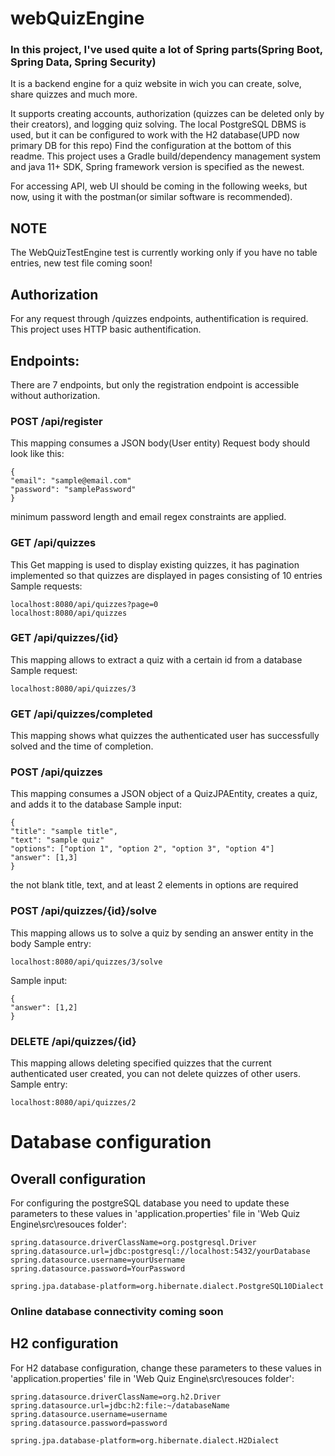 # webQuizEngine

### In this project, I've used quite a lot of Spring parts(Spring Boot, Spring Data, Spring Security)

It is a backend engine for a quiz website in wich you can create, solve, share quizzes and much more.

It supports creating accounts, authorization (quizzes can be deleted only by their creators), and logging quiz solving.
The local PostgreSQL DBMS is used, but it can be configured to work with the H2 database(UPD now primary DB for this repo) Find the configuration at the bottom of this readme.
This project uses a Gradle build/dependency management system and java 11+ SDK, Spring framework version is specified as the newest.

For accessing API, web UI should be coming in the following weeks, but now, using it with the postman(or similar software is recommended).

## NOTE
The WebQuizTestEngine test is currently working only if you have no table entries, new test file coming soon!

## Authorization
For any request through /quizzes endpoints, authentification is required. This project uses HTTP basic authentification.

## Endpoints:

There are 7 endpoints, but only the registration endpoint is accessible without authorization.

### POST /api/register
This mapping consumes a JSON body(User entity)
Request body should look like this:
```
{
"email": "sample@email.com"
"password": "samplePassword"
}
```

minimum password length and email regex constraints are applied.



### GET /api/quizzes
This Get mapping is used to display existing quizzes, it has pagination implemented so that quizzes are displayed in pages consisting of 10 entries
Sample requests:
```
localhost:8080/api/quizzes?page=0
localhost:8080/api/quizzes
```



### GET /api/quizzes/{id}
This mapping allows to extract a quiz with a certain id from a database 
Sample request:
```
localhost:8080/api/quizzes/3
```



### GET /api/quizzes/completed
This mapping shows what quizzes the authenticated user has successfully solved and the time of completion. 



### POST /api/quizzes
This mapping consumes a JSON object of a QuizJPAEntity, creates a quiz, and adds it to the database
Sample input:
```
{
"title": "sample title",
"text": "sample quiz"
"options": ["option 1", "option 2", "option 3", "option 4"]
"answer": [1,3]
}
```
the not blank title, text, and at least 2 elements in options are required


### POST /api/quizzes/{id}/solve
This mapping allows us to solve a quiz by sending an answer entity in the body
Sample entry:
```
localhost:8080/api/quizzes/3/solve
```

Sample input:
```
{
"answer": [1,2]
}
```



### DELETE /api/quizzes/{id}
This mapping allows deleting specified quizzes that the current authenticated user created, you can not delete quizzes of other users.
Sample entry:
```
localhost:8080/api/quizzes/2
```


# Database configuration
## Overall configuration
For configuring the postgreSQL database you need to update these parameters to these values in 'application.properties' file in 'Web Quiz Engine\src\resouces folder':
```
spring.datasource.driverClassName=org.postgresql.Driver
spring.datasource.url=jdbc:postgresql://localhost:5432/yourDatabase
spring.datasource.username=yourUsername
spring.datasource.password=YourPassword

spring.jpa.database-platform=org.hibernate.dialect.PostgreSQL10Dialect
```
### Online database connectivity coming soon



## H2 configuration
For H2 database configuration, change these parameters to these values in 'application.properties' file in 'Web Quiz Engine\src\resouces folder':
```
spring.datasource.driverClassName=org.h2.Driver
spring.datasource.url=jdbc:h2:file:~/databaseName
spring.datasource.username=username
spring.datasource.password=password

spring.jpa.database-platform=org.hibernate.dialect.H2Dialect
```
